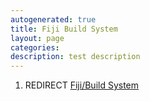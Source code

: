```yaml
---
autogenerated: true
title: Fiji Build System
layout: page
categories: 
description: test description
---
```


1.  REDIRECT [Fiji/Build System](Fiji_Build_System)
